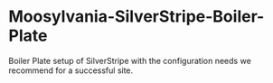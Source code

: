 Moosylvania-SilverStripe-Boiler-Plate
=====================================

Boiler Plate setup of SilverStripe with the configuration needs we recommend for a successful site.

